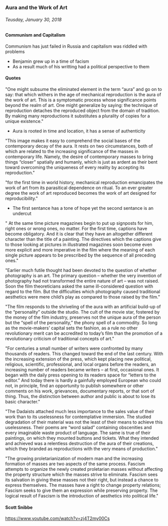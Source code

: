 ### Aura and the Work of Art
###### Teusday, January 30, 2018

#### Communism and Capitalism
Communism has just failed in Russia and capitalism was riddled with problems
  - Benjamin grew up in a time of facism
  - As a result much of his writting had a political perspective to them
  
#### Quotes
"One might subsume the eliminated element in the term “aura” and go on to say: that which withers in the age of mechanical reproduction is the aura of the work of art. This is a symptomatic process whose significance points beyond the realm of art. One might generalize by saying: the technique of reproduction detaches the reproduced object from the domain of tradition. By making many reproductions it substitutes a plurality of copies for a unique existence."
  - Aura is rooted in time and location, it has a sense of authenticity
  
"This image makes it easy to comprehend the social bases of the contemporary decay of the aura. It rests on two circumstances, both of which are related to the increasing significance of the masses in contemporary life. Namely, the desire of contemporary masses to bring things “closer” spatially and humanly, which is just as ardent as their bent toward overcoming the uniqueness of every reality by accepting its reproduction."

"for the first time in world history, mechanical reproduction emancipates the work of art from its parasitical dependence on ritual. To an ever greater degree the work of art reproduced becomes the work of art designed for reproducibility."
  - The first sentance has a tone of hope yet the second sentance is an undercut
  
" At the same time picture magazines begin to put up signposts for him, right ones or wrong ones, no matter. For the first time, captions have become obligatory. And it is clear that they have an altogether different character than the title of a painting. The directives which the captions give to those looking at pictures in illustrated magazines soon become even more explicit and more imperative in the film where the meaning of each single picture appears to be prescribed by the sequence of all preceding ones."

"Earlier much futile thought had been devoted to the question of whether photography is an art. The primary question – whether the very invention of photography had not transformed the entire nature of art – was not raised. Soon the film theoreticians asked the same ill-considered question with regard to the film. But the difficulties which photography caused traditional aesthetics were mere child’s play as compared to those raised by the film."

"The film responds to the shriveling of the aura with an artificial build-up of the “personality” outside the studio. The cult of the movie star, fostered by the money of the film industry, preserves not the unique aura of the person but the “spell of the personality,” the phony spell of a commodity. So long as the movie-makers’ capital sets the fashion, as a rule no other revolutionary merit can be accredited to today’s film than the promotion of a revolutionary criticism of traditional concepts of art."

"For centuries a small number of writers were confronted by many thousands of readers. This changed toward the end of the last century. With the increasing extension of the press, which kept placing new political, religious, scientific, professional, and local organs before the readers, an increasing number of readers became writers – at first, occasional ones. It began with the daily press opening to its readers space for “letters to the editor.” And today there is hardly a gainfully employed European who could not, in principle, find an opportunity to publish somewhere or other comments on his work, grievances, documentary reports, or that sort of thing. Thus, the distinction between author and public is about to lose its basic character."

"The Dadaists attached much less importance to the sales value of their work than to its uselessness for contemplative immersion. The studied degradation of their material was not the least of their means to achieve this uselessness. Their poems are “word salad” containing obscenities and every imaginable waste product of language. The same is true of their paintings, on which they mounted buttons and tickets. What they intended and achieved was a relentless destruction of the aura of their creations, which they branded as reproductions with the very means of production."

"The growing proletarianization of modern man and the increasing formation of masses are two aspects of the same process. Fascism attempts to organize the newly created proletarian masses without affecting the property structure which the masses strive to eliminate. Fascism sees its salvation in giving these masses not their right, but instead a chance to express themselves. The masses have a right to change property relations; Fascism seeks to give them an expression while preserving property. The logical result of Fascism is the introduction of aesthetics into political life."

#### Scott Snibbe
https://www.youtube.com/watch?v=zj4T2my00Cs
